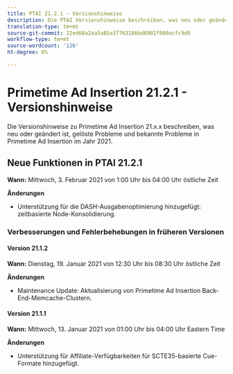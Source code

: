 ```yaml
---
title: PTAI 21.2.1 - Versionshinweise
description: Die PTAI Versionshinweise beschreiben, was neu oder geändert ist, die gelösten und bekannten Probleme in Primetime Ad Insertion im Jahr 2021.
translation-type: tm+mt
source-git-commit: 22ed68a2aa5a85a37763186bd6802f980acfc9d8
workflow-type: tm+mt
source-wordcount: '126'
ht-degree: 0%

---
```



# Primetime Ad Insertion 21.2.1 - Versionshinweise

Die Versionshinweise zu Primetime Ad Insertion 21.x.x beschreiben, was neu oder geändert ist, gelöste Probleme und bekannte Probleme in Primetime Ad Insertion im Jahr 2021.

## Neue Funktionen in PTAI 21.2.1

**Wann:** Mittwoch, 3. Februar 2021 von 1:00 Uhr bis 04:00 Uhr östliche Zeit

**Änderungen**

* Unterstützung für die DASH-Ausgabenoptimierung hinzugefügt: zeitbasierte Node-Konsolidierung.

### Verbesserungen und Fehlerbehebungen in früheren Versionen

#### Version 21.1.2

**Wann:** Dienstag, 19. Januar 2021 von 12:30 Uhr bis 08:30 Uhr östliche Zeit

**Änderungen**

* Maintenance Update: Aktualisierung von Primetime Ad Insertion Back-End-Memcache-Clustern.

#### Version 21.1.1

**Wann:** Mittwoch, 13. Januar 2021 von 01:00 Uhr bis 04:00 Uhr Eastern Time

**Änderungen**

* Unterstützung für Affiliate-Verfügbarkeiten für SCTE35-basierte Cue-Formate hinzugefügt.